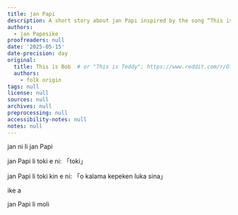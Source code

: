 ```yaml
---
title: jan Papi
description: A short story about jan Papi inspired by the song “This is Bob.”
authors:
  - jan Papesike
proofreaders: null
date: '2025-05-15'
date-precision: day
original:
  title: This is Bob  # or "This is Teddy"; https://www.reddit.com/r/OlderGenZ/comments/1imr5zf/does_anyone_remember_this_is_teddy/
  authors:
    - folk origin
tags: null
license: null
sources: null
archives: null
preprocessing: null
accessibility-notes: null
notes: null
---
```


jan ni li jan Papi

jan Papi li toki e ni: 「toki」

jan Papi li toki kin e ni: 「o kalama kepeken luka sina」

ike a

jan Papi li moli
